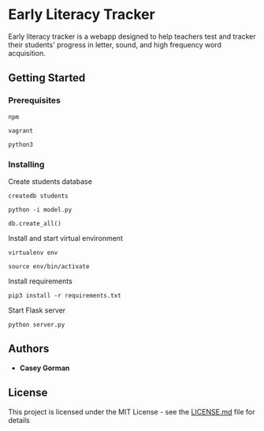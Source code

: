 # Early Literacy Tracker

Early literacy tracker is a webapp designed to help teachers test and tracker their students' progress in letter, sound, and high frequency word acquisition.



## Getting Started

### Prerequisites

```
npm
```
```
vagrant
```
```
python3
```


### Installing

Create students database

```
createdb students
```
```
python -i model.py 
```
```
db.create_all()
```
Install and start virtual environment

```
virtualenv env
```
```
source env/bin/activate
```
Install requirements
```
pip3 install -r requirements.txt
```
Start Flask server
```
python server.py
```


## Authors

* **Casey Gorman**

## License

This project is licensed under the MIT License - see the [LICENSE.md](LICENSE.md) file for details
